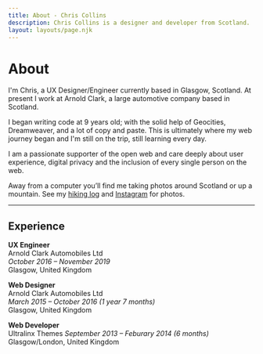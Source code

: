 ```yaml
---
title: About - Chris Collins
description: Chris Collins is a designer and developer from Scotland.
layout: layouts/page.njk
---
```


# About

I'm Chris, a UX Designer/Engineer currently based in Glasgow, Scotland. At present I work at Arnold Clark, a large automotive company based in Scotland. 

I began writing code at 9 years old; with the solid help of Geocities, Dreamweaver, and a lot of copy and paste. This is ultimately where my web journey began and I'm still on the trip, still learning every day. 
 
I am a passionate supporter of the open web and care deeply about user experience, digital privacy and the inclusion of every single person on the web. 

Away from a computer you’ll find me taking photos around Scotland or up a mountain. See my [hiking log](/log) and [Instagram](https://www.instagram.com/scottishstoater) for photos. 

--- 

## Experience 

**UX Engineer**  
Arnold Clark Automobiles Ltd  
*October 2016 – November 2019*    
Glasgow, United Kingdom  

**Web Designer**  
Arnold Clark Automobiles Ltd  
*March 2015 – October 2016 (1 year 7 months)*  
Glasgow, United Kingdom  

**Web Developer**  
Ultralinx Themes
*September 2013 – Feburary 2014 (6 months)*  
Glasgow/London, United Kingdom  
